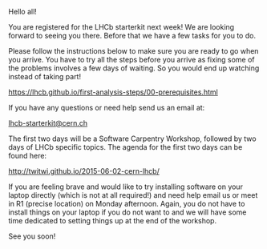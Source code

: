 Hello all!

You are registered for the LHCb starterkit next week! We
are looking forward to seeing you there. Before that we
have a few tasks for you to do.

Please follow the instructions below to make sure
you are ready to go when you arrive. You have to try
all the steps before you arrive as fixing some of the
problems involves a few days of waiting. So you would
end up watching instead of taking part!

https://lhcb.github.io/first-analysis-steps/00-prerequisites.html

If you have any questions or need help send us an email
at:

lhcb-starterkit@cern.ch

The first two days will be a Software Carpentry Workshop,
followed by two days of LHCb specific topics. The agenda
for the first two days can be found here:

http://twitwi.github.io/2015-06-02-cern-lhcb/

If you are feeling brave and would like to try installing
software on your laptop directly (which is not at all
required!) and need help email us or meet in R1 (precise location)
on Monday afternoon. Again, you do not have to install
things on your laptop if you do not want to and we will
have some time dedicated to setting things up at the end
of the workshop.

See you soon!
